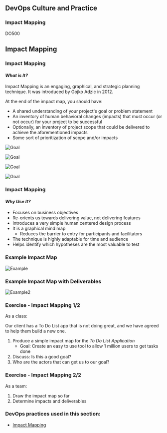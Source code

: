 <!-- .slide: data-background-image="images/RH_NewBrand_Background.png" -->
## DevOps Culture and Practice <!-- {_class="course-title"} -->
### Impact Mapping <!-- {_class="title-color"} -->
DO500 <!-- {_class="title-color"} -->



<!-- .slide: id="impact-mapping" -->
## Impact Mapping



### Impact Mapping
#### _What is It?_
Impact Mapping is an engaging, graphical, and strategic planning technique. It
was introduced by Gojko Adzic in 2012.

At the end of the impact map, you should have:
* A shared understanding of your project's goal or problem statement
* An inventory of human behavioral changes (impacts) that must occur (or not occur)
for your project to be successful
* Optionally, an inventory of project scope that could be delivered to achieve
the aforementioned impacts
* Some sort of prioritization of scope and/or impacts



![Goal](images/ImpactMapping/impact-mapping-goal.png)



![Goal](images/ImpactMapping/impact-mapping-actors.png)



![Goal](images/ImpactMapping/impact-mapping-impacts.png)



![Goal](images/ImpactMapping/impact-mapping-deliverables.png)



### Impact Mapping
#### _Why Use It?_
* Focuses on business objectives
* Re-orients us towards delivering value, not delivering features
* Introduces a very simple human centered design process
* It is a graphical mind map
  * Reduces the barrier to entry for participants and facilitators
* The technique is highly adaptable for time and audience
* Helps identify which hypotheses are the most valuable to test



### Example Impact Map
![Example](images/ImpactMapping/ImpactMap.png)



### Example Impact Map with Deliverables
![Example2](images/ImpactMapping/ImpactDeliverables.png)



### Exercise - Impact Mapping 1/2
As a class:

Our client has a To Do List app that is not doing great, and we have agreed to help them build a new one.

1. Produce a simple impact map for the _To Do List Application_
   * Goal: Create an easy to use tool to allow 1 million users to get tasks done
2. Discuss: Is this a good goal?
3. Who are the actors that can get us to our goal?



### Exercise - Impact Mapping 2/2
As a team:
1. Draw the impact map so far
2. Determine impacts and deliverables



<!-- .slide: data-background-image="images/chef-background.png", class="white-style" -->
### DevOps practices used in this section:
- [Impact Mapping](https://openpracticelibrary.com/practice/impact-mapping/)
